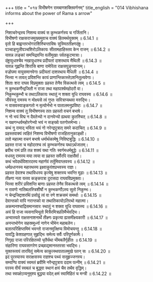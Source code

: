 +++
title = "०१४ विभीषणेन रामबाणशक्तिवर्णनम्"
title_english = "014 Vibhishana informs about the power of Rama s arrow"

+++

निशाचरेन्द्रस्य निशम्य वाक्यं स कुम्भकर्णस्य च गर्जितानि।  
विभीषणो राक्षसराजमुख्यमुवाच वाक्यं हितमर्थयुक्तम् ॥ 6.14.1 ॥   
वृतो हि बाह्वन्तरभोगराशिश्चिन्ताविषः सुस्मिततीक्ष्णदंष्ट्रः।  
पञ्चाङ्गुलीपञ्चशिरोऽतिकायः सीतामहाहिस्तव केन राजन् ॥ 6.14.2 ॥   
यावन्न लङ्कां समभिद्रवन्ति वलीमुखाः पर्वतकूटमात्राः।  
दंष्ट्रायुधाश्चैव नखायुधाश्च प्रदीयतां दाशरथाय मैथिली ॥ 6.14.3 ॥   
यावन्न गृह्णन्ति शिरांसि बाणा रामेरिता राक्षसपुङ्गवानाम्।  
वज्रोपमा वायुसमानवेगाः प्रदीयतां दाशरथाय मैधिली ॥ 6.14.4 ॥   
भित्त्वा न तावत् प्रविशन्ति कायं प्राणान्तिकास्तेऽशनितुल्यवेगाः।  
शिताः शरा राघव विप्रमुक्ताः प्रहस्त तेनैव विकत्थसे त्वम् ॥ 6.14.5 ॥   
न कुम्भकर्णेन्द्रजितौ न राजा तथा महापार्श्वमहोदरौ वा।  
निकुम्भकुम्भौ च तथाऽतिकायः स्थातुं न शक्ता युधि राघवस्य ॥ 6.14.6 ॥   
जीवंस्तु रामस्य न मोक्ष्यसे त्वं गुप्तः सवित्राप्यथवा मरुद्भिः।  
न वासवस्याङ्कगतो न मृत्योर्नभो न पातालमनुप्रविष्टः ॥ 6.14.7 ॥   
निशम्य वाक्यं तु विभीषणस्य ततः प्रहस्तो वचनं बभाषे।  
न नो भयं विद्म न दैवतेभ्यो न दानवेभ्यो ह्यथवा कुतश्चित् ॥ 6.14.8 ॥   
न यक्षगन्धर्वमहोरगेभ्यो भयं न सङ्ख्ये पतगोत्तमेभ्यः।  
कथं नु रामाद् भविता भयं नो नरेन्द्रपुत्रात् समरे कदाचित् ॥ 6.14.9 ॥   
प्रहस्तवाक्यं त्वहितं निशम्य विभीषणो राजहितानुकाङ्क्षी।  
ततो महात्मा वचनं बभाषे धर्मार्थकामेषु निविष्टबुद्धिः ॥ 6.14.10 ॥   
प्रहस्त राजा च महोदरश्च त्वं कुम्भकर्णश्च यथाऽर्थजातम्।  
ब्रवीथ रामं प्रति तन्न शक्यं यथा गतिः स्वर्गमधर्मबुद्धेः ॥ 6.14.11 ॥   
वधस्तु रामस्य मया त्वया वा प्रहस्त सर्वैरपि राक्षसैर्वा।  
कथं भवेदर्थविशारदस्य महार्णवं तर्तुमिवाप्लवस्य ॥ 6.14.12 ॥   
धर्मप्रधानस्य महारथस्य इक्ष्वाकुवंशप्रभवस्य राज्ञः।  
प्रहस्त देवाश्च तथाविधस्य कृत्येषु शक्तस्य भवन्ति मूढाः ॥ 6.14.13 ॥   
तीक्ष्णा नता यत्तव कङ्कपत्रा दुरासदा राघवविप्रमुक्ताः।  
भित्त्वा शरीरं प्रविशन्ति बाणाः प्रहस्त तेनैव विकत्थसे त्वम् ॥ 6.14.14 ॥   
न रावणो नातिबलस्त्रिशीर्षो न कुम्भकर्णोऽस्य सुतो निकुम्भः।  
न चेन्द्रजिद्दाशरथिं प्रसोढुं त्वं वा रणे शक्रसमं समर्थाः ॥ 6.14.15 ॥   
देवान्तको वापि नरान्तको वा तथातिकायोऽतिरथो महात्मा।  
अकम्पनश्चाद्रिसमानसारः स्थातुं न शक्ता युधि राघवस्य ॥ 6.14.16 ॥   
अयं हि राजा व्यसनाभिभूतो मित्रैरमित्रप्रतिमैर्भवद्भिः।  
अन्वास्यते राक्षसनाशनार्थे तीक्ष्णः प्रकृत्या ह्यसमीक्ष्यकारी ॥ 6.14.17 ॥   
अनन्तभोगेन सहस्रमूर्ध्ना नागेन भीमेन महाबलेन।  
बलात्परिक्षिप्तमिमं भवन्तो राजानमुत्क्षिप्य विमोचयन्तु ॥ 6.14.18 ॥   
यावद्धि केशग्रहणात् सुहृद्भिः समेत्य सर्वैः परिपूर्णकामैः।  
निगृह्य राजा परिरक्षितव्यो भृतैर्यथा भीमबलैर्गृहीतः ॥ 6.14.19 ॥   
संहारिणा राघवसागरेण प्रच्छाद्यमानस्तरसा भवद्भिः।  
युक्तस्त्वयं तारयितुं समेत्य काकुत्स्थपातालमुखे पतन् सः ॥ 6.14.20 ॥   
इदं पुरस्यास्य सराक्षसस्य राज्ञश्च पथ्यं ससुहृज्जनस्य।  
सम्यग्घि वाक्यं स्वमतं ब्रवीमि नरैन्द्रपुत्राय ददाम पत्नीम् ॥ 6.14.21 ॥   
परस्य वीर्यं स्वबलं च बुद्ध्वा स्थानं क्षयं चैव तथैव वृद्धिम्।  
तथा स्वपक्षेऽप्यनुमृश्य बुद्ध्या वदेत् क्षमं स्वामिहितं च मन्त्री ॥ 6.14.22 ॥   
